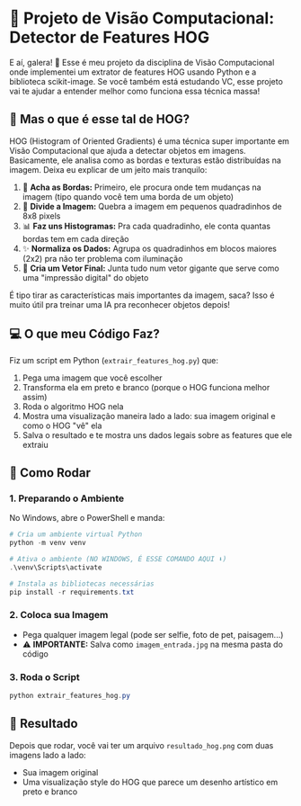# 🎨 Projeto de Visão Computacional: Detector de Features HOG

E aí, galera! 👋 Esse é meu projeto da disciplina de Visão Computacional onde implementei um extrator de features HOG usando Python e a biblioteca scikit-image. Se você também está estudando VC, esse projeto vai te ajudar a entender melhor como funciona essa técnica massa!

## 🤔 Mas o que é esse tal de HOG?

HOG (Histogram of Oriented Gradients) é uma técnica super importante em Visão Computacional que ajuda a detectar objetos em imagens. Basicamente, ele analisa como as bordas e texturas estão distribuídas na imagem. Deixa eu explicar de um jeito mais tranquilo:

1. 📏 **Acha as Bordas:** Primeiro, ele procura onde tem mudanças na imagem (tipo quando você tem uma borda de um objeto)
2. 🔲 **Divide a Imagem:** Quebra a imagem em pequenos quadradinhos de 8x8 pixels
3. 📊 **Faz uns Histogramas:** Pra cada quadradinho, ele conta quantas bordas tem em cada direção
4. ✨ **Normaliza os Dados:** Agrupa os quadradinhos em blocos maiores (2x2) pra não ter problema com iluminação
5. 📝 **Cria um Vetor Final:** Junta tudo num vetor gigante que serve como uma "impressão digital" do objeto

É tipo tirar as características mais importantes da imagem, saca? Isso é muito útil pra treinar uma IA pra reconhecer objetos depois!

## 💻 O que meu Código Faz?

Fiz um script em Python (`extrair_features_hog.py`) que:
1. Pega uma imagem que você escolher
2. Transforma ela em preto e branco (porque o HOG funciona melhor assim)
3. Roda o algoritmo HOG nela
4. Mostra uma visualização maneira lado a lado: sua imagem original e como o HOG "vê" ela
5. Salva o resultado e te mostra uns dados legais sobre as features que ele extraiu

## 🚀 Como Rodar

### 1. Preparando o Ambiente
No Windows, abre o PowerShell e manda:
```powershell
# Cria um ambiente virtual Python
python -m venv venv

# Ativa o ambiente (NO WINDOWS, É ESSE COMANDO AQUI ⬇️)
.\venv\Scripts\activate

# Instala as bibliotecas necessárias
pip install -r requirements.txt
```

### 2. Coloca sua Imagem
- Pega qualquer imagem legal (pode ser selfie, foto de pet, paisagem...)
- ⚠️ **IMPORTANTE:** Salva como `imagem_entrada.jpg` na mesma pasta do código

### 3. Roda o Script
```powershell
python extrair_features_hog.py
```

## 🎉 Resultado

Depois que rodar, você vai ter um arquivo `resultado_hog.png` com duas imagens lado a lado:
- Sua imagem original
- Uma visualização style do HOG que parece um desenho artístico em preto e branco
